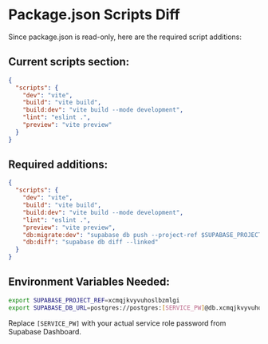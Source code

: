 # Package.json Scripts Diff

Since package.json is read-only, here are the required script additions:

## Current scripts section:
```json
{
  "scripts": {
    "dev": "vite",
    "build": "vite build",
    "build:dev": "vite build --mode development",
    "lint": "eslint .",
    "preview": "vite preview"
  }
}
```

## Required additions:
```json
{
  "scripts": {
    "dev": "vite",
    "build": "vite build",
    "build:dev": "vite build --mode development",
    "lint": "eslint .",
    "preview": "vite preview",
    "db:migrate:dev": "supabase db push --project-ref $SUPABASE_PROJECT_REF --db-url $SUPABASE_DB_URL",
    "db:diff": "supabase db diff --linked"
  }
}
```

## Environment Variables Needed:
```bash
export SUPABASE_PROJECT_REF=xcmqjkvyvuhoslbzmlgi
export SUPABASE_DB_URL=postgres://postgres:[SERVICE_PW]@db.xcmqjkvyvuhoslbzmlgi.supabase.co:5432/postgres
```

Replace `[SERVICE_PW]` with your actual service role password from Supabase Dashboard.